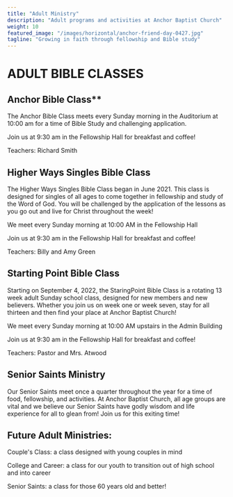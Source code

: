 ```yaml
---
title: "Adult Ministry"
description: "Adult programs and activities at Anchor Baptist Church"
weight: 10
featured_image: "/images/horizontal/anchor-friend-day-0427.jpg"
tagline: "Growing in faith through fellowship and Bible study"
---
```


# ADULT BIBLE CLASSES

## Anchor Bible Class**

The Anchor Bible Class meets every Sunday morning in the Auditorium at 10:00 am for a time of Bible Study and challenging application. 

Join us at 9:30 am in the Fellowship Hall for breakfast and coffee!

Teachers: Richard Smith

## Higher Ways Singles Bible Class

The Higher Ways Singles Bible Class began in June 2021. This class is designed for singles of all ages to come together in fellowship and study of the Word of God. You will be challenged by the application of the lessons as you go out and live for Christ throughout the week!

We meet every Sunday morning at 10:00 AM in the Fellowship Hall

Join us at 9:30 am in the Fellowship Hall for breakfast and coffee!

Teachers: Billy and Amy Green

## Starting Point Bible Class

Starting on September 4, 2022, the StaringPoint Bible Class is a rotating 13 week adult Sunday school class, designed for new members and new believers. Whether you join us on week one or week seven, stay for all thirteen and then find your place at Anchor Baptist Church!

We meet every Sunday morning at 10:00 AM upstairs in the Admin Building

Join us at 9:30 am in the Fellowship Hall for breakfast and coffee!

Teachers: Pastor and Mrs. Atwood

## Senior Saints Ministry

Our Senior Saints meet once a quarter throughout the year for a time of food, fellowship, and activities. At Anchor Baptist Church, all age groups are vital and we believe our Senior Saints have godly wisdom and life experience for all to glean from! Join us for this exiting time!

## Future Adult Ministries:

Couple's Class: a class designed with young couples in mind

College and Career: a class for our youth to transition out of high school and into career

Senior Saints: a class for those 60 years old and better! 
